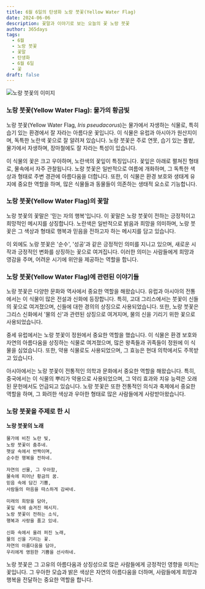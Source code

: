 ```yaml
---
title: 6월 6일의 탄생화 노랑 붓꽃(Yellow Water Flag)
date: 2024-06-06
description: 꽃말과 이야기로 보는 오늘의 꽃 노랑 붓꽃
author: 365days
tags:
  - 6월
  - 노랑 붓꽃
  - 꽃말
  - 탄생화
  - 6월 6일
  - 꽃
draft: false
---
```


![노랑 붓꽃의 이미지](https://cdn.pixabay.com/photo/2022/02/21/14/31/iris-7026891_1280.jpg#center)


### 노랑 붓꽃(Yellow Water Flag): 물가의 황금빛

노랑 붓꽃(Yellow Water Flag, *Iris pseudacorus*)는 물가에서 자생하는 식물로, 특히 습기 있는 환경에서 잘 자라는 아름다운 꽃입니다. 이 식물은 유럽과 아시아가 원산지이며, 독특한 노란색 꽃으로 잘 알려져 있습니다. 노랑 붓꽃은 주로 연못, 습기 있는 풀밭, 물가에서 자생하며, 장마철에도 잘 자라는 특성이 있습니다.

이 식물의 꽃은 크고 우아하며, 노란색의 꽃잎이 특징입니다. 꽃잎은 아래로 펼쳐진 형태로, 물속에서 자주 관찰됩니다. 노랑 붓꽃은 일반적으로 여름에 개화하며, 그 독특한 색상과 형태로 주변 경관에 아름다움을 더합니다. 또한, 이 식물은 환경 보호와 생태계 유지에 중요한 역할을 하며, 많은 식물들과 동물들이 의존하는 생태적 요소로 기능합니다.

### 노랑 붓꽃(Yellow Water Flag)의 꽃말

노랑 붓꽃의 꽃말은 '믿는 자의 행복'입니다. 이 꽃말은 노랑 붓꽃이 전하는 긍정적이고 희망적인 메시지를 상징합니다. 노란색은 일반적으로 밝음과 희망을 의미하며, 노랑 붓꽃은 그 색상과 형태로 행복과 믿음을 전하고자 하는 메시지를 담고 있습니다.

이 외에도 노랑 붓꽃은 '순수', '성공'과 같은 긍정적인 의미를 지니고 있으며, 새로운 시작과 긍정적인 변화를 상징하는 꽃으로 여겨집니다. 이러한 의미는 사람들에게 희망과 영감을 주며, 어려운 시기에 위안을 제공하는 역할을 합니다.

### 노랑 붓꽃(Yellow Water Flag)에 관련된 이야기들

노랑 붓꽃은 다양한 문화와 역사에서 중요한 역할을 해왔습니다. 유럽과 아시아의 전통에서는 이 식물이 많은 전설과 신화에 등장합니다. 특히, 고대 그리스에서는 붓꽃이 신들의 꽃으로 여겨졌으며, 신들에 대한 경의의 상징으로 사용되었습니다. 또한, 노랑 붓꽃은 그리스 신화에서 '물의 신'과 관련된 상징으로 여겨지며, 물의 신을 기리기 위한 꽃으로 사용되었습니다.

중세 유럽에서는 노랑 붓꽃이 정원에서 중요한 역할을 했습니다. 이 식물은 환경 보호와 자연의 아름다움을 상징하는 식물로 여겨졌으며, 많은 왕족들과 귀족들이 정원에 이 식물을 심었습니다. 또한, 약용 식물로도 사용되었으며, 그 효능은 현대 의학에서도 주목받고 있습니다.

아시아에서는 노랑 붓꽃이 전통적인 의학과 문화에서 중요한 역할을 해왔습니다. 특히, 중국에서는 이 식물의 뿌리가 약용으로 사용되었으며, 그 약리 효과와 치유 능력은 오래된 문헌에서도 언급되고 있습니다. 노랑 붓꽃은 또한 전통적인 의식과 축제에서 중요한 역할을 하며, 그 화려한 색상과 우아한 형태로 많은 사람들에게 사랑받아왔습니다.

### 노랑 붓꽃을 주제로 한 시

**노랑 붓꽃의 노래**

```
물가에 비친 노란 빛,  
노랑 붓꽃이 춤추네.  
햇살 속에서 반짝이며,  
순수한 행복을 전하네.

자연의 선물, 그 우아함,  
물속에 피어난 황금의 꿈.  
믿음 속에 담긴 기쁨,  
사람들의 마음을 따스하게 감싸네.

미래의 희망을 담아,  
꽃잎 속에 숨겨진 메시지.  
노랑 붓꽃이 전하는 소식,  
행복과 사랑을 품고 있네.

신화 속에서 울려 퍼진 노래,  
물의 신을 기리는 꽃.  
자연의 아름다움을 담아,  
우리에게 영원한 기쁨을 선사하네.
```

노랑 붓꽃은 그 고유의 아름다움과 상징성으로 많은 사람들에게 긍정적인 영향을 미치는 꽃입니다. 그 우아한 모습과 밝은 색상은 자연의 아름다움을 더하며, 사람들에게 희망과 행복을 전달하는 중요한 역할을 합니다.

